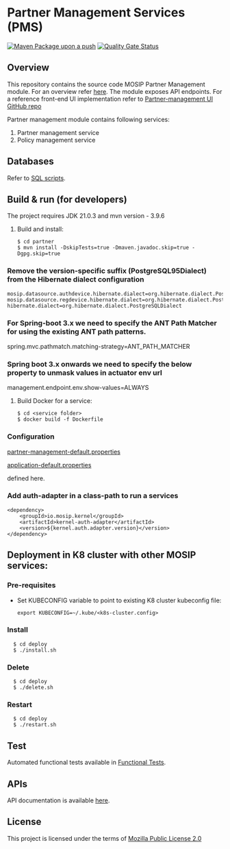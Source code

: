 # Partner Management Services (PMS)
[![Maven Package upon a push](https://github.com/mosip/partner-management-services/actions/workflows/push_trigger.yml/badge.svg?branch=release-1.3.x)](https://github.com/mosip/partner-management-services/actions/workflows/push_trigger.yml)
[![Quality Gate Status](https://sonarcloud.io/api/project_badges/measure?branch=release-1.3.x&project=mosip_partner-management-services&metric=alert_status)](https://sonarcloud.io/dashboard?branch=release-1.3.x&id=mosip_partner-management-services)

## Overview
This repository contains the source code MOSIP Partner Management module. For an overview refer [here](https://docs.mosip.io/1.2.0/modules/partner-management-services).  The module exposes API endpoints. For a reference front-end UI implementation refer to [Partner-management UI GitHub repo](https://github.com/mosip/partner-management-portal)

Partner management module contains following services:
1. Partner management service
2. Policy management service

## Databases
Refer to [SQL scripts](db_scripts).

## Build & run (for developers)
The project requires JDK 21.0.3
and mvn version - 3.9.6

1. Build and install:
    ```
    $ cd partner
    $ mvn install -DskipTests=true -Dmaven.javadoc.skip=true -Dgpg.skip=true
    ```
   
### Remove the version-specific suffix (PostgreSQL95Dialect) from the Hibernate dialect configuration
```
mosip.datasource.authdevice.hibernate.dialect=org.hibernate.dialect.PostgreSQLDialect
mosip.datasource.regdevice.hibernate.dialect=org.hibernate.dialect.PostgreSQLDialect
hibernate.dialect=org.hibernate.dialect.PostgreSQLDialect
```

### For Spring-boot 3.x we need to specify the ANT Path Matcher for using the existing ANT path patterns.
spring.mvc.pathmatch.matching-strategy=ANT_PATH_MATCHER

### Spring boot 3.x onwards we need to specify the below property to unmask values in actuator env url
management.endpoint.env.show-values=ALWAYS

1. Build Docker for a service:
    ```
    $ cd <service folder>
    $ docker build -f Dockerfile
    ```

### Configuration
[partner-management-default.properties](https://github.com/mosip/mosip-config/blob/master/partner-management-default.properties) 

[application-default.properties](https://github.com/mosip/mosip-config/blob/master/application-default.properties) 

defined here.

### Add auth-adapter in a class-path to run a services
   ```
   <dependency>
       <groupId>io.mosip.kernel</groupId>
       <artifactId>kernel-auth-adapter</artifactId>
       <version>${kernel.auth.adapter.version}</version>
   </dependency>
   ```

## Deployment in K8 cluster with other MOSIP services:
### Pre-requisites
* Set KUBECONFIG variable to point to existing K8 cluster kubeconfig file:
    ```
    export KUBECONFIG=~/.kube/<k8s-cluster.config>
    ```
### Install
  ```
    $ cd deploy
    $ ./install.sh
   ```
### Delete
  ```
    $ cd deploy
    $ ./delete.sh
   ```
### Restart
  ```
    $ cd deploy
    $ ./restart.sh
   ```

## Test
Automated functional tests available in [Functional Tests](api-test).

## APIs
API documentation is available [here](https://mosip.github.io/documentation/).

## License
This project is licensed under the terms of [Mozilla Public License 2.0](LICENSE)

